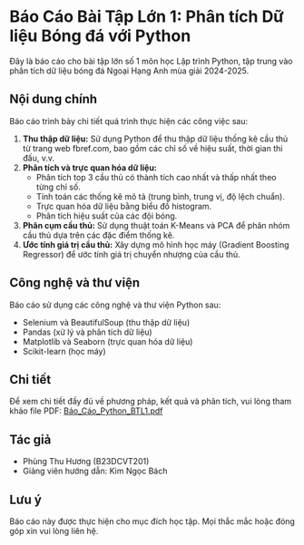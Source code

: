# Báo Cáo Bài Tập Lớn 1: Phân tích Dữ liệu Bóng đá với Python

Đây là báo cáo cho bài tập lớn số 1 môn học Lập trình Python, tập trung vào phân tích dữ liệu bóng đá Ngoại Hạng Anh mùa giải 2024-2025.

## Nội dung chính

Báo cáo trình bày chi tiết quá trình thực hiện các công việc sau:

1.  **Thu thập dữ liệu:** Sử dụng Python để thu thập dữ liệu thống kê cầu thủ từ trang web fbref.com, bao gồm các chỉ số về hiệu suất, thời gian thi đấu, v.v.
2.  **Phân tích và trực quan hóa dữ liệu:**
    * Phân tích top 3 cầu thủ có thành tích cao nhất và thấp nhất theo từng chỉ số.
    * Tính toán các thống kê mô tả (trung bình, trung vị, độ lệch chuẩn).
    * Trực quan hóa dữ liệu bằng biểu đồ histogram.
    * Phân tích hiệu suất của các đội bóng.
3.  **Phân cụm cầu thủ:** Sử dụng thuật toán K-Means và PCA để phân nhóm cầu thủ dựa trên các đặc điểm thống kê.
4.  **Ước tính giá trị cầu thủ:** Xây dựng mô hình học máy (Gradient Boosting Regressor) để ước tính giá trị chuyển nhượng của cầu thủ.

## Công nghệ và thư viện

Báo cáo sử dụng các công nghệ và thư viện Python sau:

* Selenium và BeautifulSoup (thu thập dữ liệu)
* Pandas (xử lý và phân tích dữ liệu)
* Matplotlib và Seaborn (trực quan hóa dữ liệu)
* Scikit-learn (học máy)

## Chi tiết

Để xem chi tiết đầy đủ về phương pháp, kết quả và phân tích, vui lòng tham khảo file PDF:  [Báo_Cáo_Python_BTL1.pdf](Báo_Cáo_Python_BTL1.pdf)

## Tác giả

* Phùng Thu Hương (B23DCVT201)
* Giảng viên hướng dẫn: Kim Ngọc Bách

## Lưu ý

Báo cáo này được thực hiện cho mục đích học tập. Mọi thắc mắc hoặc đóng góp xin vui lòng liên hệ.
